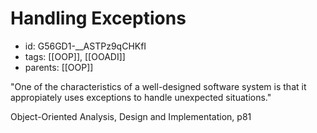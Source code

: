 # Handling Exceptions
* id: G56GD1-__ASTPz9qCHKfI
* tags: [[OOP]], [[OOADI]]
* parents: [[OOP]]

"One of the characteristics of a well-designed software system is that it appropiately uses exceptions to handle unexpected situations."

Object-Oriented Analysis, Design and Implementation, p81